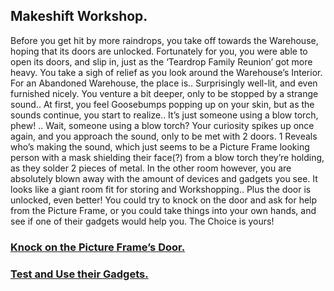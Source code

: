 ## Makeshift Workshop.

Before you get hit by more raindrops, you take off towards the Warehouse, hoping that its doors are unlocked. Fortunately for you, you were able to open its doors, and slip in, just as the ‘Teardrop Family Reunion’ got more heavy. You take a sigh of relief as you look around the Warehouse’s Interior. For an Abandoned Warehouse, the place is.. Surprisingly well-lit, and even furnished nicely. You venture a bit deeper, only to be stopped by a strange sound.. At first, you feel Goosebumps popping up on your skin, but as the sounds continue, you start to realize.. It’s just someone using a blow torch, phew! .. Wait, someone using a blow torch? Your curiosity spikes up once again, and you approach the sound, only to be met with 2 doors. 1 Reveals who’s making the sound, which just seems to be a Picture Frame looking person with a mask shielding their face(?) from a blow torch they’re holding, as they solder 2 pieces of metal. In the other room however, you are absolutely blown away with the amount of devices and gadgets you see. It looks like a giant room fit for storing and Workshopping.. Plus the door is unlocked, even better! You could try to knock on the door and ask for help from the Picture Frame, or you could take things into your own hands, and see if one of their gadgets would help you. The Choice is yours!

### [Knock on the Picture Frame’s Door.](accidents-happen-end.md)
### [Test and Use their Gadgets.](glass-inventor.md)

